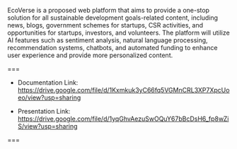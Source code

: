 EcoVerse is a proposed web platform that aims to provide a one-stop solution for all sustainable development goals-related content, including news, blogs, government schemes for startups, CSR activities, and opportunities for startups, investors, and volunteers. The platform will utilize AI features such as sentiment analysis, natural language processing, recommendation systems, chatbots, and automated funding to enhance user experience and provide more personalized content.

===

* Documentation Link:
https://drive.google.com/file/d/1Kxmkuk3yC66fq5VGMnCRL3XP7XpcUoeo/view?usp=sharing

* Presentation Link:
https://drive.google.com/file/d/1yqGhvAezuSwOQuY67bBcDsH6_fp8wZiS/view?usp=sharing

===
